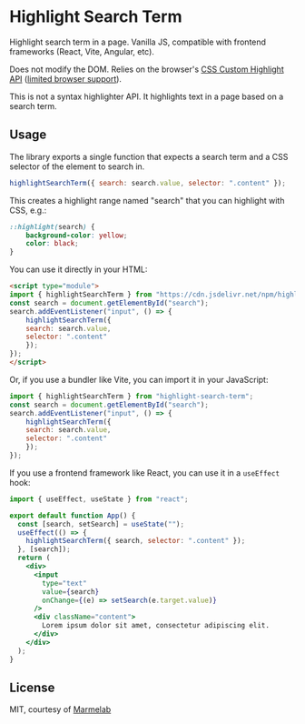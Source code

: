 # Highlight Search Term

Highlight search term in a page. Vanilla JS, compatible with frontend frameworks (React, Vite, Angular, etc). 

Does not modify the DOM. Relies on the browser's [CSS Custom Highlight API](https://developer.mozilla.org/en-US/docs/Web/API/CSS_Custom_Highlight_API) ([limited browser support](https://caniuse.com/?search=CSS.Highlights)).

This is not a syntax highlighter API. It highlights text in a page based on a search term.

## Usage

The library exports a single function that expects a search term and a CSS selector of the element to search in.

```js
highlightSearchTerm({ search: search.value, selector: ".content" });
```

This creates a highlight range named "search" that you can highlight with CSS, e.g.:

```css
::highlight(search) {
    background-color: yellow;
    color: black;
}
```

You can use it directly in your HTML:

```html
<script type="module">
import { highlightSearchTerm } from "https://cdn.jsdelivr.net/npm/highlight-search-term@0.0.9/src/index.js";
const search = document.getElementById("search");
search.addEventListener("input", () => {
    highlightSearchTerm({
    search: search.value,
    selector: ".content"
    });
});
</script>
```

Or, if you use a bundler like Vite, you can import it in your JavaScript:

```js
import { highlightSearchTerm } from "highlight-search-term";
const search = document.getElementById("search");
search.addEventListener("input", () => {
    highlightSearchTerm({
    search: search.value,
    selector: ".content"
    });
});
```

If you use a frontend framework like React, you can use it in a `useEffect` hook:

```jsx
import { useEffect, useState } from "react";

export default function App() {
  const [search, setSearch] = useState("");
  useEffect(() => {
    highlightSearchTerm({ search, selector: ".content" });
  }, [search]);
  return (
    <div>
      <input
        type="text"
        value={search}
        onChange={(e) => setSearch(e.target.value)}
      />
      <div className="content">
        Lorem ipsum dolor sit amet, consectetur adipiscing elit.
      </div>
    </div>
  );
}
```

## License

MIT, courtesy of [Marmelab](https://marmelab.com)
